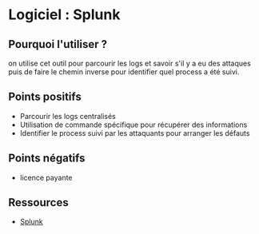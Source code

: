 # Logiciel : Splunk

## Pourquoi l'utiliser ? 

on utilise cet outil pour parcourir les logs et savoir s'il y a eu des attaques puis de faire le chemin inverse pour identifier quel process a été suivi.

## Points positifs

- Parcourir les logs centralisés
- Utilisation de commande spécifique pour récupérer des informations
- Identifier le process suivi par les attaquants pour arranger les défauts

## Points négatifs

- licence payante

## Ressources

- <a href="https://www.splunk.com/fr_fr/resources/videos/what-is-splunk.html"> Splunk </a>